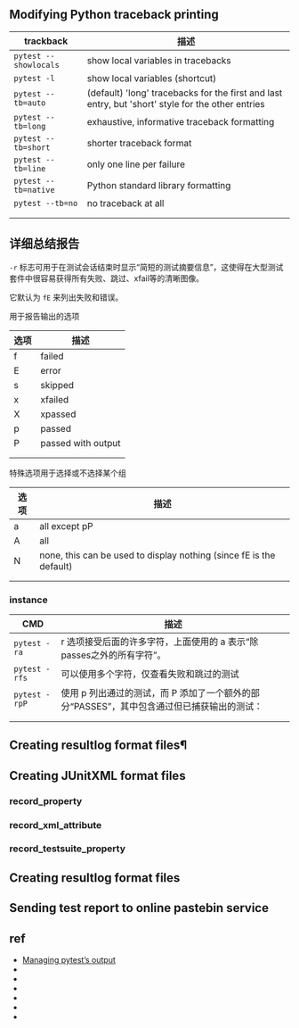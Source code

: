

## Modifying Python traceback printing

| trackback             | 描述                                                                                              |
| --------------------- | ------------------------------------------------------------------------------------------------- |
| `pytest --showlocals` | show local variables in tracebacks                                                                |
| `pytest -l`           | show local variables (shortcut)                                                                   |
| `pytest --tb=auto`    | (default) 'long' tracebacks for the first and last entry, but 'short' style for the other entries |
| `pytest --tb=long`    | exhaustive, informative traceback formatting                                                      |
| `pytest --tb=short`   | shorter traceback format                                                                          |
| `pytest --tb=line`    | only one line per failure                                                                         |
| `pytest --tb=native`  | Python standard library formatting                                                                |
| `pytest --tb=no`      | no traceback at all                                                                               |
|                       |                                                                                                   |
|                       |                                                                                                   |



## 详细总结报告

`-r` 标志可用于在测试会话结束时显示“简短的测试摘要信息”，这使得在大型测试套件中很容易获得所有失败、跳过、xfail等的清晰图像。

它默认为 `fE` 来列出失败和错误。


用于报告输出的选项

| 选项 | 描述               |
| ---- | ------------------ |
| f    | failed             |
| E    | error              |
| s    | skipped            |
| x    | xfailed            |
| X    | xpassed            |
| p    | passed             |
| P    | passed with output |
|      |                    |
|      |                    |


特殊选项用于选择或不选择某个组

| 选项 | 描述                                                                |
| ---- | ------------------------------------------------------------------- |
| a    | all except pP                                                       |
| A    | all                                                                 |
| N    | none, this can be used to display nothing (since fE is the default) |
|      |                                                                     |
|      |                                                                     |


### instance
| CMD           | 描述                                                                                       |
| ------------- | ------------------------------------------------------------------------------------------ |
| `pytest -ra`  | r 选项接受后面的许多字符，上面使用的 a 表示“除passes之外的所有字符”。                      |
| `pytest -rfs` | 可以使用多个字符，仅查看失败和跳过的测试                                                   |
| `pytest -rpP` | 使用 p 列出通过的测试，而 P 添加了一个额外的部分“PASSES”，其中包含通过但已捕获输出的测试： |
|               |                                                                                            |
|               |                                                                                            |


## Creating resultlog format files¶






## Creating JUnitXML format files


### record_property


### record_xml_attribute


### record_testsuite_property


## Creating resultlog format files


## Sending test report to online pastebin service



## ref
* [Managing pytest’s output](https://docs.pytest.org/en/latest/how-to/output.html)
* []()
* []()
* []()
* []()
* []()
* []()

